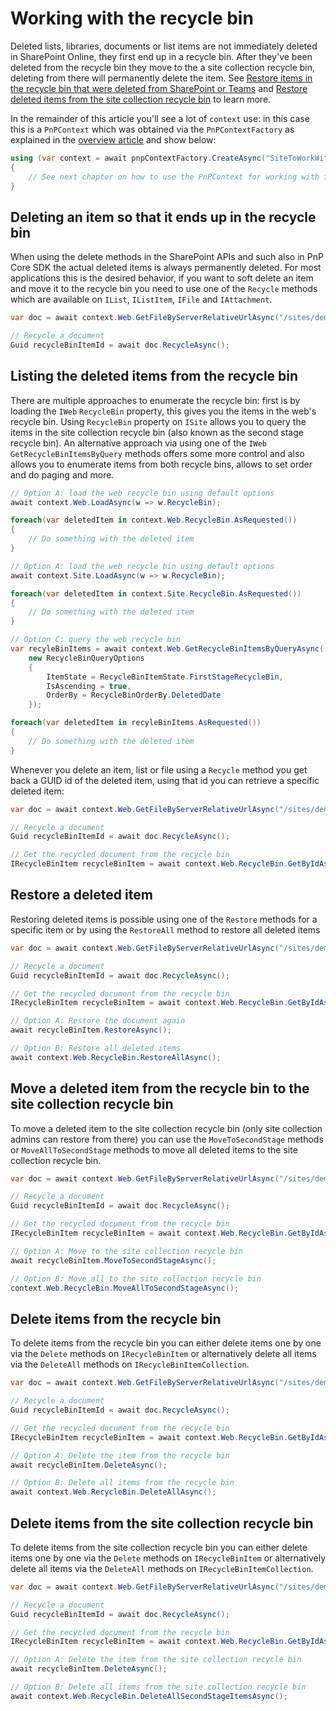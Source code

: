 # Working with the recycle bin

Deleted lists, libraries, documents or list items are not immediately deleted in SharePoint Online, they first end up in a recycle bin. After they've been deleted from the recycle bin they move to the a site collection recycle bin, deleting from there will permanently delete the item. See [Restore items in the recycle bin that were deleted from SharePoint or Teams](https://support.microsoft.com/en-us/office/restore-items-in-the-recycle-bin-that-were-deleted-from-sharepoint-or-teams-6df466b6-55f2-4898-8d6e-c0dff851a0be) and [Restore deleted items from the site collection recycle bin](https://support.microsoft.com/en-us/office/restore-deleted-items-from-the-site-collection-recycle-bin-5fa924ee-16d7-487b-9a0a-021b9062d14b) to learn more.

In the remainder of this article you'll see a lot of `context` use: in this case this is a `PnPContext` which was obtained via the `PnPContextFactory` as explained in the [overview article](readme.md) and show below:

```csharp
using (var context = await pnpContextFactory.CreateAsync("SiteToWorkWith"))
{
    // See next chapter on how to use the PnPContext for working with files
}
```

## Deleting an item so that it ends up in the recycle bin

When using the delete methods in the SharePoint APIs and such also in PnP Core SDK the actual deleted items is always permanently deleted. For most applications this is the desired behavior, if you want to soft delete an item and move it to the recycle bin you need to use one of the `Recycle` methods which are available on `IList`, `IListItem`, `IFile` and `IAttachment`.

```csharp
var doc = await context.Web.GetFileByServerRelativeUrlAsync("/sites/demo/docs/fileA.docx");

// Recycle a document
Guid recycleBinItemId = await doc.RecycleAsync();
```


## Listing the deleted items from the recycle bin

There are multiple approaches to enumerate the recycle bin: first is by loading the `IWeb` `RecycleBin` property, this gives you the items in the web's recycle bin. Using `RecycleBin` property on `ISite` allows you to query the items in the site collection recycle bin (also known as the second stage recycle bin). An alternative approach via using one of the `IWeb` `GetRecycleBinItemsByQuery` methods offers some more control and also allows you to enumerate items from both recycle bins, allows to set order and do paging and more.

```csharp
// Option A: load the web recycle bin using default options
await context.Web.LoadAsync(w => w.RecycleBin);

foreach(var deletedItem in context.Web.RecycleBin.AsRequested())
{
    // Do something with the deleted item
}

// Option A: load the web recycle bin using default options
await context.Site.LoadAsync(w => w.RecycleBin);

foreach(var deletedItem in context.Site.RecycleBin.AsRequested())
{
    // Do something with the deleted item
}

// Option C: query the web recycle bin
var recyleBinItems = await context.Web.GetRecycleBinItemsByQueryAsync(
    new RecycleBinQueryOptions 
    { 
        ItemState = RecycleBinItemState.FirstStageRecycleBin, 
        IsAscending = true,
        OrderBy = RecycleBinOrderBy.DeletedDate
    });

foreach(var deletedItem in recyleBinItems.AsRequested())
{
    // Do something with the deleted item
}
```

Whenever you delete an item, list or file using a `Recycle` method you get back a GUID id of the deleted item, using that id you can retrieve a specific deleted item:

```csharp
var doc = await context.Web.GetFileByServerRelativeUrlAsync("/sites/demo/docs/fileA.docx");

// Recycle a document
Guid recycleBinItemId = await doc.RecycleAsync();

// Get the recycled document from the recycle bin
IRecycleBinItem recycleBinItem = await context.Web.RecycleBin.GetByIdAsync(recycleBinItemId, r => r.LeafName);
```

## Restore a deleted item

Restoring deleted items is possible using one of the `Restore` methods for a specific item or by using the `RestoreAll` method to restore all deleted items

```csharp
var doc = await context.Web.GetFileByServerRelativeUrlAsync("/sites/demo/docs/fileA.docx");

// Recycle a document
Guid recycleBinItemId = await doc.RecycleAsync();

// Get the recycled document from the recycle bin
IRecycleBinItem recycleBinItem = await context.Web.RecycleBin.GetByIdAsync(recycleBinItemId, r => r.LeafName);

// Option A: Restore the document again
await recycleBinItem.RestoreAsync();

// Option B: Restore all deleted items
await context.Web.RecycleBin.RestoreAllAsync();
```

## Move a deleted item from the recycle bin to the site collection recycle bin

To move a deleted item to the site collection recycle bin (only site collection admins can restore from there) you can use the `MoveToSecondStage` methods or `MoveAllToSecondStage` methods to move all deleted items to the site collection recycle bin.

```csharp
var doc = await context.Web.GetFileByServerRelativeUrlAsync("/sites/demo/docs/fileA.docx");

// Recycle a document
Guid recycleBinItemId = await doc.RecycleAsync();

// Get the recycled document from the recycle bin
IRecycleBinItem recycleBinItem = await context.Web.RecycleBin.GetByIdAsync(recycleBinItemId, r => r.LeafName);

// Option A: Move to the site collection recycle bin
await recycleBinItem.MoveToSecondStageAsync();

// Option B: Move all to the site collection recycle bin
context.Web.RecycleBin.MoveAllToSecondStageAsync();
```

## Delete items from the recycle bin

To delete items from the recycle bin you can either delete items one by one via the `Delete` methods on `IRecycleBinItem` or alternatively delete all items via the `DeleteAll` methods on `IRecycleBinItemCollection`.

```csharp
var doc = await context.Web.GetFileByServerRelativeUrlAsync("/sites/demo/docs/fileA.docx");

// Recycle a document
Guid recycleBinItemId = await doc.RecycleAsync();

// Get the recycled document from the recycle bin
IRecycleBinItem recycleBinItem = await context.Web.RecycleBin.GetByIdAsync(recycleBinItemId, r => r.LeafName);

// Option A: Delete the item from the recycle bin
await recycleBinItem.DeleteAsync();

// Option B: Delete all items from the recycle bin
await context.Web.RecycleBin.DeleteAllAsync();
```

## Delete items from the site collection recycle bin

To delete items from the site collection recycle bin you can either delete items one by one via the `Delete` methods on `IRecycleBinItem` or alternatively delete all items via the `DeleteAll` methods on `IRecycleBinItemCollection`.

```csharp
var doc = await context.Web.GetFileByServerRelativeUrlAsync("/sites/demo/docs/fileA.docx");

// Recycle a document
Guid recycleBinItemId = await doc.RecycleAsync();

// Get the recycled document from the recycle bin
IRecycleBinItem recycleBinItem = await context.Web.RecycleBin.GetByIdAsync(recycleBinItemId, r => r.LeafName);

// Option A: Delete the item from the site collection recycle bin
await recycleBinItem.DeleteAsync();

// Option B: Delete all items from the site collection recycle bin
await context.Web.RecycleBin.DeleteAllSecondStageItemsAsync();
```
